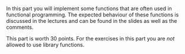 In this part you will implement some functions that are often used in functional programming.
The expected behaviour of these functions is discussed in the lectures and can be found in the slides as well as the comments.

This part is worth 30 points.
For the exercises in this part you are _not_ allowed to use library functions.
